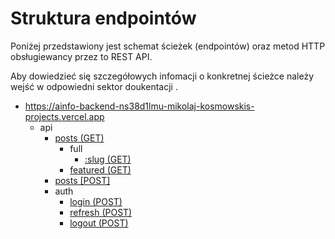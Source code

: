 # Struktura endpointów

Poniżej przedstawiony jest schemat ścieżek (endpointów) oraz metod HTTP obsługiewancy przez to REST API.

Aby dowiedzieć się szczegółowych infomacji o konkretnej ścieżce należy wejść w odpowiedni sektor doukentacji .

- https://ainfo-backend-ns38d1lmu-mikolaj-kosmowskis-projects.vercel.app
  - api
    - [posts (GET)](./posts/readingPosts.md#pobieranie-pełnego-postu)
      - full
        - [:slug (GET)](./posts/readingPosts.md#pobieranie-listy-postów)
      - [featured (GET)](./posts/readingPosts.md#pobieranie-polecanych-postów)
    - [posts [POST]](./posts/creatingPosts.md)
    - auth
      - [login (POST)](./auth/loginSystem.md#logowanie)
      - [refresh (POST)](./auth/loginSystem.md#odświeżanie)
      - [logout (POST)](./auth/loginSystem.md#wylogowanie)
